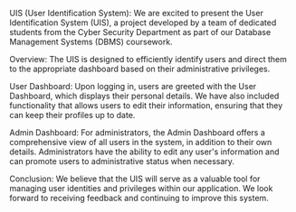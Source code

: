 UIS (User Identification System):
We are excited to present the User Identification System (UIS), a project developed by a team of dedicated students from the Cyber Security Department as part of our Database Management Systems (DBMS) coursework.

Overview:
The UIS is designed to efficiently identify users and direct them to the appropriate dashboard based on their administrative privileges.

User Dashboard:
Upon logging in, users are greeted with the User Dashboard, which displays their personal details. We have also included functionality that allows users to edit their information, ensuring that they can keep their profiles up to date.

Admin Dashboard:
For administrators, the Admin Dashboard offers a comprehensive view of all users in the system, in addition to their own details. Administrators have the ability to edit any user's information and can promote users to administrative status when necessary.

Conclusion:
We believe that the UIS will serve as a valuable tool for managing user identities and privileges within our application. We look forward to receiving feedback and continuing to improve this system.
